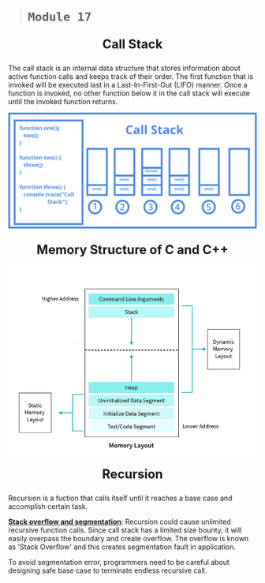 > #  ```Module 17```

<p align="center" style="font-size: 25px"><b>Call Stack</b></p>

The call stack is an internal data structure that stores information about active function calls and keeps track of their order. The first function that is invoked will be executed last in a Last-In-First-Out (LIFO) manner. Once a function is invoked, no other function below it in the call stack will execute until the invoked function returns.

![Call stack](../Notes/callStack.png)

<p align="center" style="font-size: 25px"><b>Memory Structure of C and C++</b></p>

![Memory Structure](../Notes/memoryStructureC.png)

<p align="center" style="font-size: 25px"><b>Recursion</b></p>

Recursion is a fuction that calls itself until it reaches a base case and accomplish certain task.

<ins>**Stack overflow and segmentation**</ins>: Recursion could cause unlimited recursive function calls. Since call stack has a limited size bounty, it will easily overpass the boundary and create overflow. The overflow is known as 'Stack Overflow' and this creates segmentation fault in application.

To avoid segmentation error, programmers need to be careful about designing safe base case to terminate endless recursive call.
